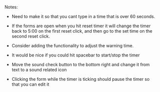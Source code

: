 Notes:

- Need to make it so that you cant type in a time that is over 60 seconds.

- If the forms are open when you hit reset timer it will change the timer back to 5:00 on the first reset click, and then go to the set time on the second reset click.

- Consider adding the functionality to adjust the warning time.

- It would be nice if you could hit spacebar to start/stop the timer

- Move the sound check button to the bottom right and change it from text to a sound related icon

- Clicking the form while the timer is ticking should pause the timer so that you can edit it
